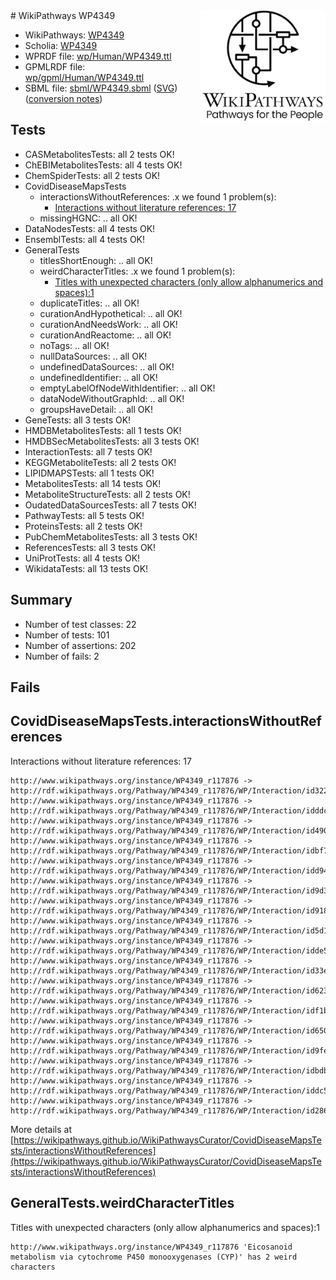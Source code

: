 <img style="float: right; width: 200px" src="../logo.png" />
# WikiPathways WP4349

* WikiPathways: [WP4349](https://identifiers.org/wikipathways:WP4349)
* Scholia: [WP4349](https://scholia.toolforge.org/wikipathways/WP4349)
* WPRDF file: [wp/Human/WP4349.ttl](../wp/Human/WP4349.ttl)
* GPMLRDF file: [wp/gpml/Human/WP4349.ttl](../wp/gpml/Human/WP4349.ttl)
* SBML file: [sbml/WP4349.sbml](../sbml/WP4349.sbml) ([SVG](../sbml/WP4349.svg)) ([conversion notes](../sbml/WP4349.txt))

## Tests
* CASMetabolitesTests: all 2 tests OK!
* ChEBIMetabolitesTests: all 4 tests OK!
* ChemSpiderTests: all 2 tests OK!
* CovidDiseaseMapsTests
    * interactionsWithoutReferences: .x we found 1 problem(s):
        * [Interactions without literature references: 17](#9701cce8)
    * missingHGNC: .. all OK!
* DataNodesTests: all 4 tests OK!
* EnsemblTests: all 4 tests OK!
* GeneralTests
    * titlesShortEnough: .. all OK!
    * weirdCharacterTitles: .x we found 1 problem(s):
        * [Titles with unexpected characters (only allow alphanumerics and spaces):1](#fda87b3f)
    * duplicateTitles: .. all OK!
    * curationAndHypothetical: .. all OK!
    * curationAndNeedsWork: .. all OK!
    * curationAndReactome: .. all OK!
    * noTags: .. all OK!
    * nullDataSources: .. all OK!
    * undefinedDataSources: .. all OK!
    * undefinedIdentifier: .. all OK!
    * emptyLabelOfNodeWithIdentifier: .. all OK!
    * dataNodeWithoutGraphId: .. all OK!
    * groupsHaveDetail: .. all OK!
* GeneTests: all 3 tests OK!
* HMDBMetabolitesTests: all 1 tests OK!
* HMDBSecMetabolitesTests: all 3 tests OK!
* InteractionTests: all 7 tests OK!
* KEGGMetaboliteTests: all 2 tests OK!
* LIPIDMAPSTests: all 1 tests OK!
* MetabolitesTests: all 14 tests OK!
* MetaboliteStructureTests: all 2 tests OK!
* OudatedDataSourcesTests: all 7 tests OK!
* PathwayTests: all 5 tests OK!
* ProteinsTests: all 2 tests OK!
* PubChemMetabolitesTests: all 3 tests OK!
* ReferencesTests: all 3 tests OK!
* UniProtTests: all 4 tests OK!
* WikidataTests: all 13 tests OK!


## Summary

* Number of test classes: 22
* Number of tests: 101
* Number of assertions: 202
* Number of fails: 2

## Fails

<a name="9701cce8" />

## CovidDiseaseMapsTests.interactionsWithoutReferences

Interactions without literature references: 17
```
http://www.wikipathways.org/instance/WP4349_r117876 -> http://rdf.wikipathways.org/Pathway/WP4349_r117876/WP/Interaction/id322f45ac
http://www.wikipathways.org/instance/WP4349_r117876 -> http://rdf.wikipathways.org/Pathway/WP4349_r117876/WP/Interaction/idddc31b27
http://www.wikipathways.org/instance/WP4349_r117876 -> http://rdf.wikipathways.org/Pathway/WP4349_r117876/WP/Interaction/id4909f39f
http://www.wikipathways.org/instance/WP4349_r117876 -> http://rdf.wikipathways.org/Pathway/WP4349_r117876/WP/Interaction/idbf713d70
http://www.wikipathways.org/instance/WP4349_r117876 -> http://rdf.wikipathways.org/Pathway/WP4349_r117876/WP/Interaction/idd9434a36
http://www.wikipathways.org/instance/WP4349_r117876 -> http://rdf.wikipathways.org/Pathway/WP4349_r117876/WP/Interaction/id9d36f93e
http://www.wikipathways.org/instance/WP4349_r117876 -> http://rdf.wikipathways.org/Pathway/WP4349_r117876/WP/Interaction/id918cf136
http://www.wikipathways.org/instance/WP4349_r117876 -> http://rdf.wikipathways.org/Pathway/WP4349_r117876/WP/Interaction/id5d139890
http://www.wikipathways.org/instance/WP4349_r117876 -> http://rdf.wikipathways.org/Pathway/WP4349_r117876/WP/Interaction/idde5d8fc1
http://www.wikipathways.org/instance/WP4349_r117876 -> http://rdf.wikipathways.org/Pathway/WP4349_r117876/WP/Interaction/id33e32da7
http://www.wikipathways.org/instance/WP4349_r117876 -> http://rdf.wikipathways.org/Pathway/WP4349_r117876/WP/Interaction/id623e5e56
http://www.wikipathways.org/instance/WP4349_r117876 -> http://rdf.wikipathways.org/Pathway/WP4349_r117876/WP/Interaction/idf1b93507
http://www.wikipathways.org/instance/WP4349_r117876 -> http://rdf.wikipathways.org/Pathway/WP4349_r117876/WP/Interaction/id650f47f7
http://www.wikipathways.org/instance/WP4349_r117876 -> http://rdf.wikipathways.org/Pathway/WP4349_r117876/WP/Interaction/id9fe5070c
http://www.wikipathways.org/instance/WP4349_r117876 -> http://rdf.wikipathways.org/Pathway/WP4349_r117876/WP/Interaction/idbdbcda3d
http://www.wikipathways.org/instance/WP4349_r117876 -> http://rdf.wikipathways.org/Pathway/WP4349_r117876/WP/Interaction/iddc59d892
http://www.wikipathways.org/instance/WP4349_r117876 -> http://rdf.wikipathways.org/Pathway/WP4349_r117876/WP/Interaction/id2865297d
```

More details at [https://wikipathways.github.io/WikiPathwaysCurator/CovidDiseaseMapsTests/interactionsWithoutReferences](https://wikipathways.github.io/WikiPathwaysCurator/CovidDiseaseMapsTests/interactionsWithoutReferences)

<a name="fda87b3f" />

## GeneralTests.weirdCharacterTitles

Titles with unexpected characters (only allow alphanumerics and spaces):1
```
http://www.wikipathways.org/instance/WP4349_r117876 'Eicosanoid metabolism via cytochrome P450 monooxygenases (CYP)' has 2 weird characters
```


